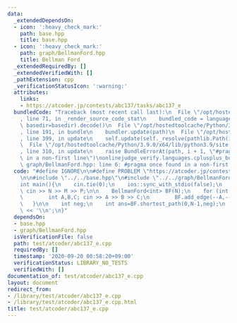 ```yaml
---
data:
  _extendedDependsOn:
  - icon: ':heavy_check_mark:'
    path: base.hpp
    title: base.hpp
  - icon: ':heavy_check_mark:'
    path: graph/BellmanFord.hpp
    title: Bellman Ford
  _extendedRequiredBy: []
  _extendedVerifiedWith: []
  _pathExtension: cpp
  _verificationStatusIcon: ':warning:'
  attributes:
    links:
    - https://atcoder.jp/contests/abc137/tasks/abc137_e
  bundledCode: "Traceback (most recent call last):\n  File \"/opt/hostedtoolcache/Python/3.9.0/x64/lib/python3.9/site-packages/onlinejudge_verify/documentation/build.py\"\
    , line 71, in _render_source_code_stat\n    bundled_code = language.bundle(stat.path,\
    \ basedir=basedir).decode()\n  File \"/opt/hostedtoolcache/Python/3.9.0/x64/lib/python3.9/site-packages/onlinejudge_verify/languages/cplusplus.py\"\
    , line 191, in bundle\n    bundler.update(path)\n  File \"/opt/hostedtoolcache/Python/3.9.0/x64/lib/python3.9/site-packages/onlinejudge_verify/languages/cplusplus_bundle.py\"\
    , line 399, in update\n    self.update(self._resolve(pathlib.Path(included), included_from=path))\n\
    \  File \"/opt/hostedtoolcache/Python/3.9.0/x64/lib/python3.9/site-packages/onlinejudge_verify/languages/cplusplus_bundle.py\"\
    , line 310, in update\n    raise BundleErrorAt(path, i + 1, \"#pragma once found\
    \ in a non-first line\")\nonlinejudge_verify.languages.cplusplus_bundle.BundleErrorAt:\
    \ graph/BellmanFord.hpp: line 6: #pragma once found in a non-first line\n"
  code: "#define IGNORE\n\n#define PROBLEM \"https://atcoder.jp/contests/abc137/tasks/abc137_e\"\
    \n\n#include \"../../base.hpp\"\n#include \"../../graph/BellmanFord.hpp\"\n\n\
    int main(){\n    cin.tie(0);\n    ios::sync_with_stdio(false);\n    int N,M,P;\
    \ cin >> N >> M >> P;\n\n    BellmanFord<int> BF(N);\n    for (int i=0;i<M;++i){\n\
    \        int A,B,C; cin >> A >> B >> C;\n        BF.add_edge(--A,--B,P-C);\n \
    \   }\n\n    int neg;\n    int ans=BF.shortest_path(0,N-1,neg);\n    cout << (neg?-1:max(0,-ans))\
    \ << '\\n';\n}"
  dependsOn:
  - base.hpp
  - graph/BellmanFord.hpp
  isVerificationFile: false
  path: test/atcoder/abc137_e.cpp
  requiredBy: []
  timestamp: '2020-09-20 00:58:20+09:00'
  verificationStatus: LIBRARY_NO_TESTS
  verifiedWith: []
documentation_of: test/atcoder/abc137_e.cpp
layout: document
redirect_from:
- /library/test/atcoder/abc137_e.cpp
- /library/test/atcoder/abc137_e.cpp.html
title: test/atcoder/abc137_e.cpp
---
```

